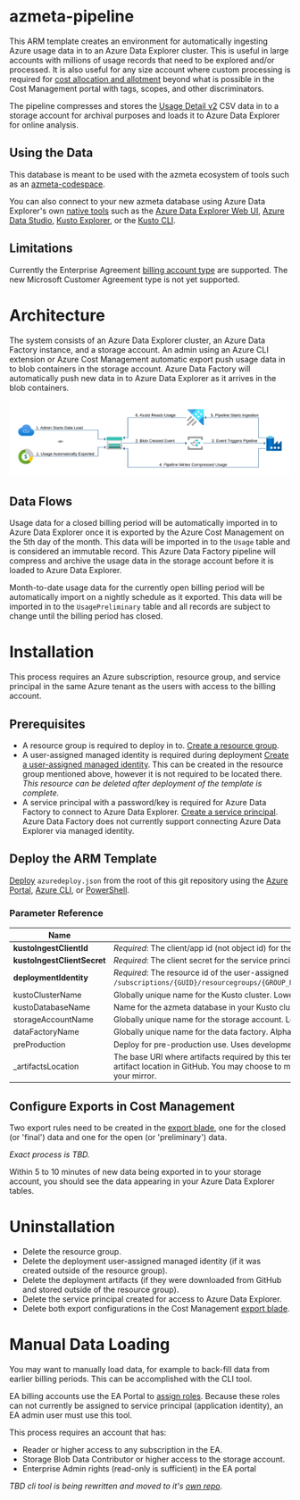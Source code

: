 # azmeta-pipeline

This ARM template creates an environment for automatically ingesting Azure usage data in to an Azure Data Explorer cluster. This is useful in large accounts with millions of usage records that need to be explored and/or processed. It is also useful for any size account where custom processing is required for [cost allocation and allotment](https://github.com/wpbrown/azmeta-docs) beyond what is possible in the Cost Management portal with tags, scopes, and other discriminators.

The pipeline compresses and stores the [Usage Detail v2](https://docs.microsoft.com/en-us/azure/cost-management-billing/manage/consumption-api-overview#usage-details-api) CSV data in to a storage account for archival purposes and loads it to Azure Data Explorer for online analysis.

## Using the Data

This database is meant to be used with the azmeta ecosystem of tools such as an [azmeta-codespace](https://github.com/wpbrown/azmeta-codespace).

You can also connect to your new azmeta database using Azure Data Explorer's own [native tools](https://docs.microsoft.com/en-us/azure/data-explorer/kusto/tools/) such as the [Azure Data Explorer Web UI](https://dataexplorer.azure.com/), [Azure Data Studio](https://docs.microsoft.com/en-us/sql/azure-data-studio/notebooks-kqlmagic?view=sql-server-ver15#kqlmagic-with-azure-monitor-logs), [Kusto Explorer](https://docs.microsoft.com/en-us/azure/data-explorer/kusto/tools/kusto-explorer), or the [Kusto CLI](https://docs.microsoft.com/en-us/azure/data-explorer/kusto/tools/kusto-cli). 

## Limitations

Currently the Enterprise Agreement [billing account type](https://docs.microsoft.com/en-us/azure/cost-management-billing/cost-management-billing-overview#billing-accounts) are supported. The new Microsoft Customer Agreement type is not yet supported.

# Architecture

The system consists of an Azure Data Explorer cluster, an Azure Data Factory instance, and a storage account. An admin using an Azure CLI extension or Azure Cost Management automatic export push usage data in to blob containers in the storage account. Azure Data Factory will automatically push new data in to Azure Data Explorer as it arrives in the blob containers.

![img](docs/images/usage-pipeline.svg)

## Data Flows

Usage data for a closed billing period will be automatically imported in to Azure Data Explorer once it is exported by the Azure Cost Management on the 5th day of the month. This data will be imported in to the `Usage` table and is considered an immutable record. This Azure Data Factory pipeline will compress and archive the usage data in the storage account before it is loaded to Azure Data Explorer.

Month-to-date usage data for the currently open billing period will be automatically import on a nightly schedule as it exported. This data will be imported in to the `UsagePreliminary` table and all records are subject to change until the billing period has closed. 

# Installation

This process requires an Azure subscription, resource group, and service principal in the same Azure tenant as the users with access to the billing account. 

## Prerequisites

* A resource group is required to deploy in to. [Create a resource group](https://docs.microsoft.com/en-us/azure/azure-resource-manager/management/manage-resource-groups-cli#create-resource-groups).
* A user-assigned managed identity is required during deployment [Create a user-assigned managed identity](https://docs.microsoft.com/en-us/azure/active-directory/managed-identities-azure-resources/how-to-manage-ua-identity-cli). This can be created in the resource group mentioned above, however it is not required to be located there. *This resource can be deleted after deployment of the template is complete.*
* A service principal with a password/key is required for Azure Data Factory to connect to Azure Data Explorer. [Create a service principal](https://docs.microsoft.com/en-us/cli/azure/create-an-azure-service-principal-azure-cli?view=azure-cli-latest#password-based-authentication). Azure Data Factory does not currently support connecting Azure Data Explorer via managed identity.

## Deploy the ARM Template

[Deploy](https://portal.azure.com/#create/Microsoft.Template/uri/https%3A%2F%2Fraw.githubusercontent.com%2Fwpbrown%2Fazmeta-pipeline%2Fmaster%2Fazuredeploy.json) `azuredeploy.json` from the root of this git repository using the [Azure Portal](https://portal.azure.com/#create/Microsoft.Template/uri/https%3A%2F%2Fraw.githubusercontent.com%2Fwpbrown%2Fazmeta-pipeline%2Fmaster%2Fazuredeploy.json), [Azure CLI](https://docs.microsoft.com/en-us/azure/azure-resource-manager/templates/deploy-cli), or [PowerShell](https://docs.microsoft.com/en-us/azure/azure-resource-manager/templates/deploy-powershell).

### Parameter Reference

Name | Description
--- | ---
**kustoIngestClientId** | *Required*: The client/app id (not object id) for the service principal that the data factory will use to connect to Kusto.
**kustoIngestClientSecret** | *Required*: The client secret for the service principal that the data factory will use to connect to Kusto.
**deploymentIdentity** | *Required*: The resource id of the user-assigned managed identity resource to use during deployment. Example `/subscriptions/{GUID}/resourcegroups/{GROUP_NAME}/providers/Microsoft.ManagedIdentity/userAssignedIdentities/{NAME}`
kustoClusterName | Globally unique name for the Kusto cluster. Lowercase letters and numbers. Start with letter. 4-22 characters.
kustoDatabaseName | Name for the azmeta database in your Kusto cluster.
storageAccountName | Globally unique name for the storage account. Lowercase letters and numbers. 3-24 characters.
dataFactoryName | Globally unique name for the data factory. Alphanumerics and hyphens. Start and end with alphanumeric. 3-63 characters.
preProduction | Deploy for pre-production use. Uses development (no-SLA) SKU for Azure Data Explorer.
_artifactsLocation | The base URI where artifacts required by this template are located including a trailing '/'. This defaults to the latest release artifact location in GitHub. You may choose to mirror these artifacts for security/audit reasons. Use this parameter to provide your mirror.

## Configure Exports in Cost Management

Two export rules need to be created in the [export blade](https://portal.azure.com/#blade/Microsoft_Azure_CostManagement/Menu/exports), one for the closed (or 'final') data and one for the open (or 'preliminary') data.

*Exact process is TBD.*

Within 5 to 10 minutes of new data being exported in to your storage account, you should see the data appearing in your Azure Data Explorer tables.

# Uninstallation

* Delete the resource group.
* Delete the deployment user-assigned managed identity (if it was created outside of the resource group).
* Delete the deployment artifacts (if they were downloaded from GitHub and stored outside of the resource group).
* Delete the service principal created for access to Azure Data Explorer.
* Delete both export configurations in the Cost Management [export blade](https://portal.azure.com/#blade/Microsoft_Azure_CostManagement/Menu/exports).

# Manual Data Loading

You may want to manually load data, for example to back-fill data from earlier billing periods. This can be accomplished with the CLI tool. 

EA billing accounts use the EA Portal to [assign roles](https://docs.microsoft.com/en-us/azure/cost-management-billing/manage/ea-portal-get-started#enterprise-user-roles). Because these roles can not currently be assigned to service principal (application identity), an EA admin user must use this tool.

This process requires an account that has:

 * Reader or higher access to any subscription in the EA.
 * Storage Blob Data Contributor or higher access to the storage account.
 * Enterprise Admin rights (read-only is sufficient) in the EA portal

*TBD cli tool is being rewritten and moved to it's [own repo](https://github.com/wpbrown/azmeta-pipeline-cli).*

